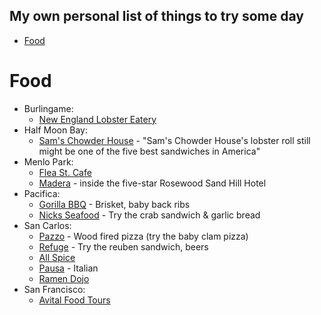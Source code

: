 ## My own personal list of things to try some day

- [Food](#food)

# Food
- Burlingame: 
    - [New England Lobster Eatery](http://www.newenglandlobster.net) 
- Half Moon Bay:
    - [Sam's Chowder House](https://www.samschowderhouse.com/index.php) - "Sam's Chowder House's lobster roll still might be one of the five best sandwiches in America"
- Menlo Park: 
    - [Flea St. Cafe](https://www.cooleatz.com/flea-st-cafe)
    - [Madera](http://www.maderasandhill.com) - inside the five-star Rosewood Sand Hill Hotel
- Pacifica:
    - [Gorilla BBQ](https://www.gorillabbq.com/) - Brisket, baby back ribs
    - [Nicks Seafood](http://www.nicksrestaurant.net/homepage.html) - Try the crab sandwich & garlic bread
- San Carlos:
    - [Pazzo](http://www.pazzosancarlos.com) - Wood fired pizza (try the baby clam pizza)
    - [Refuge](https://www.refugesc.com/) - Try the reuben sandwich, beers
    - [All Spice](http://www.allspicerestaurant.com)
    - [Pausa](http://www.pausasanmateo.com/) - Italian
    - [Ramen Dojo](https://www.viamichelin.com/web/Restaurant/San_Mateo-94401-Ramen_Dojo-2v38iji1)
- San Francisco:
    - [Avital Food Tours](https://www.yelp.com/biz/avital-tours-san-francisco?osq=fun+things+to+do)

